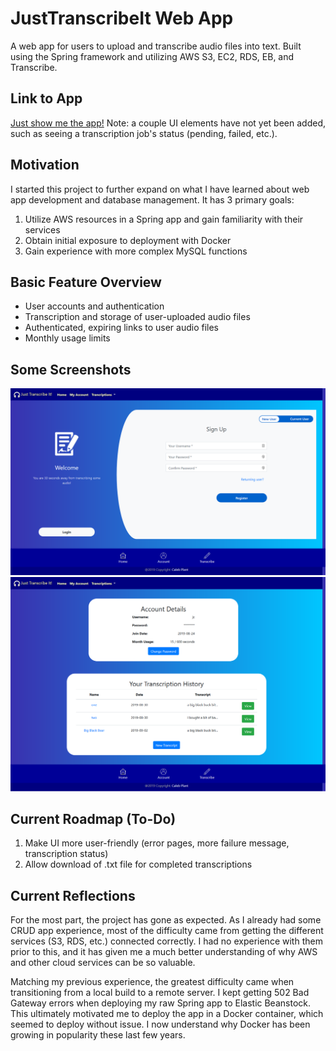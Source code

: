 # JustTranscribeIt Web App

A web app for users to upload and transcribe audio files into text. Built using the Spring framework and utilizing AWS S3, EC2, RDS, EB, and Transcribe.

## Link to App

[Just show me the app!](http://jti-env-1.us-east-1.elasticbeanstalk.com/) Note: a couple UI elements have not yet been added, such as seeing a transcription job's status (pending, failed, etc.).

## Motivation

I started this project to further expand on what I have learned about web app development and database management. It has 3 primary goals:

1. Utilize AWS resources in a Spring app and gain familiarity with their services
2. Obtain initial exposure to deployment with Docker
3. Gain experience with more complex MySQL functions

## Basic Feature Overview

* User accounts and authentication
* Transcription and storage of user-uploaded audio files
* Authenticated, expiring links to user audio files
* Monthly usage limits

## Some Screenshots

![Home Page](media/screenshots/home_page.png?raw=true "Home Page")
![Account Page](media/screenshots/account_page.png?raw=true "Account Page")

## Current Roadmap (To-Do)

1. Make UI more user-friendly (error pages, more failure message, transcription status)
1. Allow download of .txt file for completed transcriptions

## Current Reflections

For the most part, the project has gone as expected. As I already had some CRUD app experience, most of the difficulty came from getting the different services (S3, RDS, etc.) connected correctly. I had no experience with them prior to this, and it has given me a much better understanding of why AWS and other cloud services can be so valuable.

Matching my previous experience, the greatest difficulty came when transitioning from a local build to a remote server. I kept getting 502 Bad Gateway errors when deploying my raw Spring app to Elastic Beanstock. This ultimately motivated me to deploy the app in a Docker container, which seemed to deploy without issue. I now understand why Docker has been growing in popularity these last few years.

